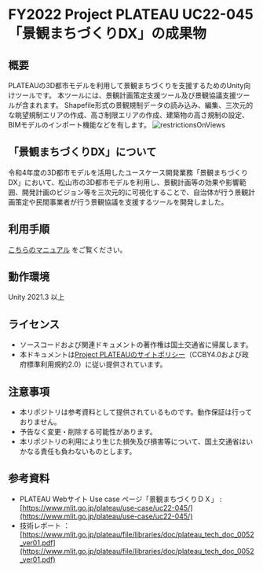 # FY2022 Project PLATEAU UC22-045「景観まちづくりDX」の成果物

## 概要
PLATEAUの3D都市モデルを利用して景観まちづくりを支援するためのUnity向けツールです。
本ツールには、景観計画策定支援ツール及び景観協議支援ツールが含まれます。
Shapefile形式の景観規制データの読み込み、編集、三次元的な眺望規制エリアの作成、高さ制限エリアの作成、建築物の高さ規制の設定、BIMモデルのインポート機能などを有します。
![restrictionsOnViews](https://user-images.githubusercontent.com/79615787/224310314-89fd895b-f246-4089-b8f9-e5cc892dc3cc.png)


## 「景観まちづくりDX」について
令和4年度の3D都市モデルを活用したユースケース開発業務「景観まちづくりDX」において、松山市の3D都市モデルを利用し、景観計画等の効果や影響範囲、開発計画のビジョン等を三次元的に可視化することで、自治体が行う景観計画策定や民間事業者が行う景観協議を支援するツールを開発しました。


## 利用手順

[こちらのマニュアル](https://synesthesias.github.io/landscape-design-tool) をご覧ください。

## 動作環境
Unity 2021.3 以上

## ライセンス

- ソースコードおよび関連ドキュメントの著作権は国土交通省に帰属します。
- 本ドキュメントは[Project PLATEAUのサイトポリシー](https://www.mlit.go.jp/plateau/site-policy/)（CCBY4.0および政府標準利用規約2.0）に従い提供されています。

## 注意事項

- 本リポジトリは参考資料として提供されているものです。動作保証は行っておりません。
- 予告なく変更・削除する可能性があります。
- 本リポジトリの利用により生じた損失及び損害等について、国土交通省はいかなる責任も負わないものとします。

## 参考資料

- PLATEAU Webサイト Use case ページ「景観まちづくりＤＸ」 : [https://www.mlit.go.jp/plateau/use-case/uc22-045/](https://www.mlit.go.jp/plateau/use-case/uc22-045/)
- 技術レポート ： [https://www.mlit.go.jp/plateau/file/libraries/doc/plateau_tech_doc_0052_ver01.pdf](https://www.mlit.go.jp/plateau/file/libraries/doc/plateau_tech_doc_0052_ver01.pdf)
